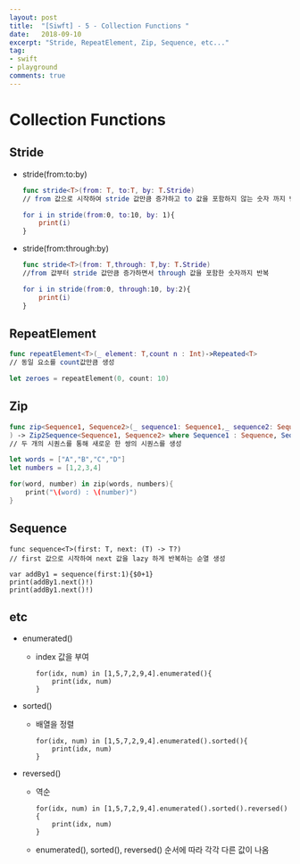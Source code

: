 ```yaml
---
layout: post
title:  "[Siwft] - 5 - Collection Functions "
date:   2018-09-10
excerpt: "Stride, RepeatElement, Zip, Sequence, etc..."
tag:
- swift
- playground
comments: true
---
```


# Collection Functions

## Stride

- stride(from:to:by)
	```swift
	func stride<T>(from: T, to:T, by: T.Stride)
	// from 값으로 시작하여 stride 값만큼 증가하고 to 값을 포함하지 않는 숫자 까지 반복

	for i in stride(from:0, to:10, by: 1){
		print(i)
	}
	```

- stride(from:through:by)
	```swift
	func stride<T>(from: T,through: T,by: T.Stride)
	//from 값부터 stride 값만큼 증가하면서 through 값을 포함한 숫자까지 반복

	for i in stride(from:0, through:10, by:2){
		print(i)
	}
	```

## RepeatElement
```swift
func repeatElement<T>(_ element: T,count n : Int)->Repeated<T>
// 동일 요소를 count값만큼 생성

let zeroes = repeatElement(0, count: 10)
```

## Zip
```swift
func zip<Sequence1, Sequence2>(_ sequence1: Sequence1,_ sequence2: Sequence2
) -> Zip2Sequence<Sequence1, Sequence2> where Sequence1 : Sequence, Sequence2 : Sequence
// 두 개의 시퀀스를 통해 새로운 한 쌍의 시퀀스를 생성

let words = ["A","B","C","D"]
let numbers = [1,2,3,4]

for(word, number) in zip(words, numbers){
	print("\(word) : \(number)")
}
```

## Sequence
```
func sequence<T>(first: T, next: (T) -> T?)
// first 값으로 시작하여 next 값을 lazy 하게 반복하는 순열 생성

var addBy1 = sequence(first:1){$0+1}
print(addBy1.next()!)
print(addBy1.next()!)
```

## etc
- enumerated()
	- index 값을 부여
		```
		for(idx, num) in [1,5,7,2,9,4].enumerated(){
			print(idx, num)
		}
		```
		
- sorted()
	- 배열을 정렬
		```
		for(idx, num) in [1,5,7,2,9,4].enumerated().sorted(){
			print(idx, num)
		}
		```
		
- reversed()
	- 역순
		```
		for(idx, num) in [1,5,7,2,9,4].enumerated().sorted().reversed(){
			print(idx, num)
		}
		```

	- enumerated(), sorted(), reversed() 순서에 따라 각각 다른 값이 나옴
